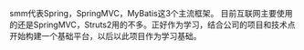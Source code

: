 smm代表Spring，SpringMVC，MyBatis这3个主流框架。
目前互联网主要使用的还是SpringMVC，Struts2用的不多。正好作为学习，结合公司的项目和技术点开始构建一个基础平台，以后以此项目作为学习基础。
